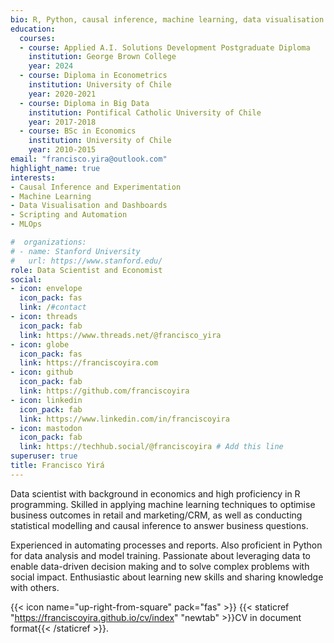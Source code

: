```yaml
---
bio: R, Python, causal inference, machine learning, data visualisation.
education:
  courses:
  - course: Applied A.I. Solutions Development Postgraduate Diploma
    institution: George Brown College
    year: 2024
  - course: Diploma in Econometrics
    institution: University of Chile
    year: 2020-2021
  - course: Diploma in Big Data
    institution: Pontifical Catholic University of Chile
    year: 2017-2018
  - course: BSc in Economics
    institution: University of Chile
    year: 2010-2015
email: "francisco.yira@outlook.com"
highlight_name: true
interests:
- Causal Inference and Experimentation
- Machine Learning
- Data Visualisation and Dashboards
- Scripting and Automation
- MLOps

#  organizations:
# - name: Stanford University
#   url: https://www.stanford.edu/
role: Data Scientist and Economist
social:
- icon: envelope
  icon_pack: fas
  link: /#contact
- icon: threads
  icon_pack: fab
  link: https://www.threads.net/@francisco_yira
- icon: globe
  icon_pack: fas
  link: https://franciscoyira.com
- icon: github
  icon_pack: fab
  link: https://github.com/franciscoyira
- icon: linkedin
  icon_pack: fab
  link: https://www.linkedin.com/in/franciscoyira
- icon: mastodon 
  icon_pack: fab
  link: https://techhub.social/@franciscoyira # Add this line
superuser: true
title: Francisco Yirá
---
```


Data scientist with background in economics and high proficiency in R programming. Skilled in applying machine learning techniques to optimise business outcomes in retail and marketing/CRM, as well as conducting statistical modelling and causal inference to answer business questions.

Experienced in automating processes and reports. Also proficient in Python for data analysis and model training. Passionate about leveraging data to enable data-driven decision making and to solve complex problems with social impact. Enthusiastic about learning new skills and sharing knowledge with others.

{{< icon name="up-right-from-square" pack="fas" >}} {{< staticref "https://franciscoyira.github.io/cv/index" "newtab" >}}CV in document format{{< /staticref >}}.
